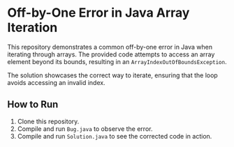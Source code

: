 # Off-by-One Error in Java Array Iteration

This repository demonstrates a common off-by-one error in Java when iterating through arrays.  The provided code attempts to access an array element beyond its bounds, resulting in an `ArrayIndexOutOfBoundsException`.

The solution showcases the correct way to iterate, ensuring that the loop avoids accessing an invalid index.

## How to Run

1. Clone this repository.
2. Compile and run `Bug.java` to observe the error.
3. Compile and run `Solution.java` to see the corrected code in action.
